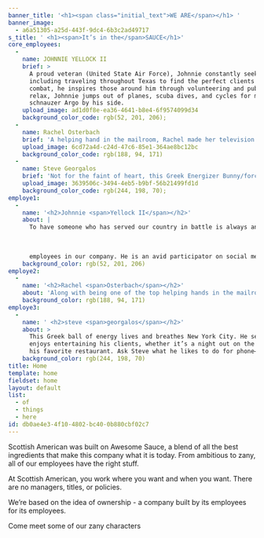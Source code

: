 ```yaml
---
banner_title: '<h1><span class="initial_text">WE ARE</span></h1> '
banner_image:
  - a6a51305-a25d-443f-9dc4-6b3c2ad49717
s_title: ' <h1><span>It’s in the</span>SAUCE</h1>'
core_employees:
  - 
    name: JOHNNIE YELLOCK II
    brief: >
      A proud veteran (United State Air Force), Johnnie constantly seeks out new challenges to overcome,
      including traveling throughout Texas to find the perfect clients for Scottish American. Wounded in
      combat, he inspires those around him through volunteering and public speaking. When he wants to
      relax, Johnnie jumps out of planes, scuba dives, and cycles for miles on end with his giant
      schnauzer Argo by his side.
    upload_image: ad1d0f8e-ea36-4641-b8e4-6f9574099d34
    background_color_code: rgb(52, 201, 206);
  - 
    name: Rachel Osterbach
    brief: 'A helping hand in the mailroom, Rachel made her television debut on A&E’s Emmy Award-winning docu-series, Born This Way. Born This Way highlights the outgoing personalities of Rachel and six other young adults born with Down Syndrome. When asked what her favorite part of being on TV is, Rachel laughs and says, “Being famous of course!”'
    upload_image: 6cd72a4d-c24d-47c6-85e1-364ae8bc12bc
    background_color_code: rgb(188, 94, 171)
  - 
    name: Steve Georgalos
    brief: 'Not for the faint of heart, this Greek Energizer Bunny/force of nature lives and breathes New York City. Steve is an expert in  construction insurance and enjoys entertaining his clients, typically with with an amazing meal at his favorite steak restaurant.  We’re not entirely sure about Steve’s claim that he has the nicest hair in the industry, but we are sure that he can shoot the 3 like Steph Curry!'
    upload_image: 3639506c-3494-4eb5-b9bf-56b21499fd1d
    background_color_code: rgb(244, 198, 70);
employe1:
  - 
    name: '<h2>Johnnie <span>Yellock II</span></h2>'
    about: |
      To have someone who has served our country in battle is always an honor. Johnnie fought in XX War, but now is one our top
      
      
      
      employees in our company. He is an avid participator on social media and always enjoys a good hike. Want to know what the best trails are? Just ask Johnnie!
    background_color: rgb(52, 201, 206)
employe2:
  - 
    name: '<h2>Rachel <span>Osterbach</span></h2>'
    about: 'Along with being one of the top helping hands in the mailroom, Rachel made her television debut on A&E Born This Way. This docu-series highlights the outgoing personalities and amazing abilities of seven young adults born with Down Syndrome. When asking her what her favorite part of being on TV, she says, “Being famous.”'
    background_color: rgb(188, 94, 171)
employe3:
  - 
    name: ' <h2>steve <span>georgalos</span></h2>'
    about: >
      This Greek ball of energy lives and breathes New York City. He sells construction insurance and
      enjoys entertaining his clients, whether it’s a night out on the town or with an amazing meal at
      his favorite restaurant. Ask Steve what he likes to do for phone–make lots and lots of money!
    background_color: rgb(244, 198, 70)
title: Home
template: home
fieldset: home
layout: default
list:
  - of
  - things
  - here
id: db0ae4e3-4f10-4802-bc40-0b880cbf02c7
---
```

<p>Scottish American was built on Awesome Sauce, a blend of all the best ingredients that make this company what it is today. From ambitious to zany, all of our employees have the right stuff.</p>
<p>At Scottish American, you work where you want and when you want. There are no managers, titles, or policies. </p>

<p>We’re based on the idea of ownership - a company built by its employees for its employees.</p>

<p>Come meet some of our zany characters</p>